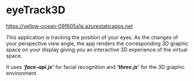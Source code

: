 # eyeTrack3D

https://yellow-ocean-09f605a1e.azurestaticapps.net

This application is tracking the position of your eyes. As the changes of your perspective view angle, the app renders the corresponding 3D graphic space on your display giving you an interactive 3D experience of the virtual space.

It uses ‘***face-api.js’*** for facial recognition and ***‘three.js’*** for the 3D graphic environment.
